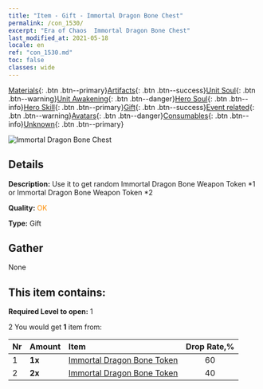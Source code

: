 ```yaml
---
title: "Item - Gift - Immortal Dragon Bone Chest"
permalink: /con_1530/
excerpt: "Era of Chaos  Immortal Dragon Bone Chest"
last_modified_at: 2021-05-18
locale: en
ref: "con_1530.md"
toc: false
classes: wide
---
```

 [Materials](/Items/){: .btn .btn--primary}[Artifacts](/Items/Artifacts/){: .btn .btn--success}[Unit Soul](/Items/UnitSoul/){: .btn .btn--warning}[Unit Awakening](/Items/UnitAwakening/){: .btn .btn--danger}[Hero Soul](/Items/HeroSoul/){: .btn .btn--info}[Hero Skill](/Items/HeroSkill/){: .btn .btn--primary}[Gift](/Items/Gift/){: .btn .btn--success}[Event related](/Items/Events/){: .btn .btn--warning}[Avatars](/Items/Avatars/){: .btn .btn--danger}[Consumables](/Items/Consumables/){: .btn .btn--info}[Unknown](/Items/Unknown/){: .btn .btn--primary}

 ![Immortal Dragon Bone Chest](/images/t/i_907144.png)

## Details
 **Description:** Use it to get random Immortal Dragon Bone Weapon Token *1 or Immortal Dragon Bone Weapon Token *2

 **Quality:** <span style="color: #FF8C00">OK</span>

 **Type:** Gift

## Gather

  None

## This item contains:

 **Required Level to open:** 1

 2 You would get **1** item  from:

  | Nr | Amount |     Item    | Drop Rate,% |
  |:---|:-------|:------------|:---------:|
  | 1 |  **1x** | [Immortal Dragon Bone Token](/Items/con_980/) | 60 | 
  | 2 |  **2x** | [Immortal Dragon Bone Token](/Items/con_980/) | 40 | 
